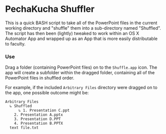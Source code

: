 # PechaKucha Shuffler

This is a quick BASH script to take all of the PowerPoint files in the current working directory and "shuffle" them into a sub-directory named "Shuffled". The script has then been (lightly) tweaked to work within an OS X Automator App and wrapped up as an App that is more easily distributable to faculty.

### Use

Drag a folder (containing PowerPoint files) on to the `Shuffle.app` icon. The app will create a subfolder within the dragged folder, containing all of the PowerPoint files in shuffled order.

For example, if the included `Arbitrary Files` directory were dragged on to the app, one possible outcome might be:

```
Arbitrary Files
  ↳ Shuffled
      ↳ 1. Presentation C.ppt
	2. Presentation A.pptx
	3. Presentation D.PPT
	4. Presentation B.PPTX
  text file.txt
  ```
